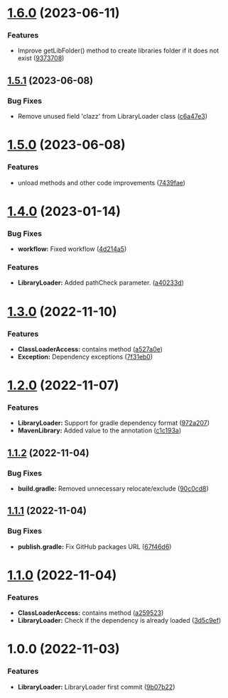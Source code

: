 # [1.6.0](https://github.com/GeorgeV220/LibraryLoader/compare/v1.5.1...v1.6.0) (2023-06-11)


### Features

* Improve getLibFolder() method to create libraries folder if it does not exist ([9373708](https://github.com/GeorgeV220/LibraryLoader/commit/93737089a0695698a277dd02e2babd7428398a13))

## [1.5.1](https://github.com/GeorgeV220/LibraryLoader/compare/v1.5.0...v1.5.1) (2023-06-08)


### Bug Fixes

* Remove unused field 'clazz' from LibraryLoader class ([c6a47e3](https://github.com/GeorgeV220/LibraryLoader/commit/c6a47e3847334de3533f7a9b16d4c6e21aec2fb9))

# [1.5.0](https://github.com/GeorgeV220/LibraryLoader/compare/v1.4.0...v1.5.0) (2023-06-08)


### Features

* unload methods and other code improvements ([7439fae](https://github.com/GeorgeV220/LibraryLoader/commit/7439fae6c447e71035d73fddbe55bf4f9f5d540a))

# [1.4.0](https://github.com/GeorgeV220/LibraryLoader/compare/v1.3.0...v1.4.0) (2023-01-14)


### Bug Fixes

* **workflow:** Fixed workflow ([4d214a5](https://github.com/GeorgeV220/LibraryLoader/commit/4d214a5a0d1ccec35130f9ed657c845d67746f27))


### Features

* **LibraryLoader:** Added pathCheck parameter. ([a40233d](https://github.com/GeorgeV220/LibraryLoader/commit/a40233de16d5af6fddddb034801a2d28044c8f98))

# [1.3.0](https://github.com/GeorgeV220/LibraryLoader/compare/v1.2.0...v1.3.0) (2022-11-10)


### Features

* **ClassLoaderAccess:** contains method ([a527a0e](https://github.com/GeorgeV220/LibraryLoader/commit/a527a0e6d004f900a0c10110b90648f577832010))
* **Exception:** Dependency exceptions ([7f31eb0](https://github.com/GeorgeV220/LibraryLoader/commit/7f31eb0810d37264b8c6d8472e6674c7c9c9a61f))

# [1.2.0](https://github.com/GeorgeV220/LibraryLoader/compare/v1.1.2...v1.2.0) (2022-11-07)


### Features

* **LibraryLoader:** Support for gradle dependency format ([972a207](https://github.com/GeorgeV220/LibraryLoader/commit/972a207af150de9361fab1fc234436b13ef4468e))
* **MavenLibrary:** Added value to the annotation ([c1c193a](https://github.com/GeorgeV220/LibraryLoader/commit/c1c193aec60b08230de334d18390a9a58f3ffd8a))

## [1.1.2](https://github.com/GeorgeV220/LibraryLoader/compare/v1.1.1...v1.1.2) (2022-11-04)


### Bug Fixes

* **build.gradle:** Removed unnecessary relocate/exclude ([90c0cd8](https://github.com/GeorgeV220/LibraryLoader/commit/90c0cd8d9db5f7a36c72bb966cda027213b22672))

## [1.1.1](https://github.com/GeorgeV220/LibraryLoader/compare/v1.1.0...v1.1.1) (2022-11-04)


### Bug Fixes

* **publish.gradle:** Fix GitHub packages URL ([67f46d6](https://github.com/GeorgeV220/LibraryLoader/commit/67f46d6917a4ce47d48b240df564fcd1b6a8fe8a))

# [1.1.0](https://github.com/GeorgeV220/LibraryLoader/compare/v1.0.0...v1.1.0) (2022-11-04)


### Features

* **ClassLoaderAccess:** contains method ([a259523](https://github.com/GeorgeV220/LibraryLoader/commit/a259523453354625f3e8b6e3ea73df808f670261))
* **LibraryLoader:** Check if the dependency is already loaded ([3d5c9ef](https://github.com/GeorgeV220/LibraryLoader/commit/3d5c9ef8522bcc93a8c02ef9651b19d863899505))

# 1.0.0 (2022-11-03)


### Features

* **LibraryLoader:** LibraryLoader first commit ([9b07b22](https://github.com/GeorgeV220/LibraryLoader/commit/9b07b2252dcfef5e4e1f1d034fadb612100a3453))
